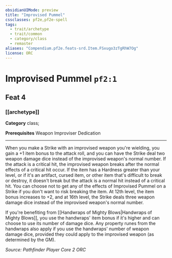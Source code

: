 ```yaml
---
obsidianUIMode: preview
title: "Improvised Pummel"
cssclasses: pf2e,pf2e-spell
tags:
  - trait/archetype
  - trait/common
  - category/class
  - remaster
aliases: "Compendium.pf2e.feats-srd.Item.FSxugo3zTgRhW7Og"
license: ORC
---
```

# Improvised Pummel `pf2:1`
## Feat 4
### [[archetype]]

**Category** class; 



**Prerequisites** Weapon Improviser Dedication
* * *
When you make a Strike with an improvised weapon you're wielding, you gain a +1 item bonus to the attack roll, and you can have the Strike deal two weapon damage dice instead of the improvised weapon's normal number. If the attack is a critical hit, the improvised weapon breaks after the normal effects of a critical hit occur. If the item has a Hardness greater than your level, or if it's an artifact, cursed item, or other item that's difficult to break or destroy, it doesn't break but the attack is a normal hit instead of a critical hit. You can choose not to get any of the effects of Improvised Pummel on a Strike if you don't want to risk breaking the item. At 12th level, the item bonus increases to +2, and at 16th level, the Strike deals three weapon damage dice instead of the improvised weapon's normal number.

If you're benefiting from [[Handwraps of Mighty Blows|Handwraps of Mighty Blows]], you use the handwraps' item bonus if it's higher and can choose to use its number of damage dice. Any property runes from the handwraps also apply if you use the handwraps' number of weapon damage dice, provided they could apply to the improvised weapon (as determined by the GM).

*Source: Pathfinder Player Core 2*
*ORC*